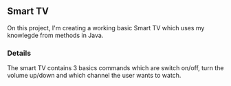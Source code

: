 ## Smart TV

On this project, I'm creating a working basic Smart TV which uses my knowlegde from methods in Java.

### Details

The smart TV contains 3 basics commands which are switch on/off, turn the volume up/down and which channel the user wants to watch.